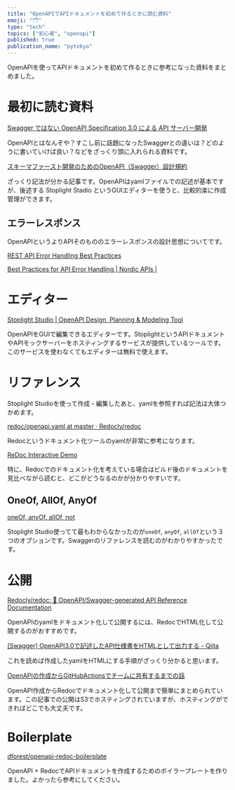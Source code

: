 ```yaml
---
title: "OpenAPIでAPIドキュメントを初めて作るときに読む資料"
emoji: "🗂"
type: "tech"
topics: ["初心者", "openapi"]
published: true
publication_name: "pytokyo"
---
```


OpenAPIを使ってAPIドキュメントを初めて作るときに参考になった資料をまとめました。

# 最初に読む資料

[Swagger ではない OpenAPI Specification 3.0 による API サーバー開発](https://www.slideshare.net/techblogyahoo/swagger-openapi-specification-30-api)

OpenAPIとはなんぞや？すこし前に話題になったSwaggerとの違いは？どのように書いていけば良い？などをざっくり頭に入れられる資料です。

[スキーマファースト開発のためのOpenAPI（Swagger）設計規約](https://future-architect.github.io/articles/20200409/)

ざっくり記法が分かる記事です。OpenAPIはyamlファイルでの記述が基本ですが、後述する Stoplight Stadio というGUIエディターを使うと、比較的楽に作成管理ができます。

## エラーレスポンス

OpenAPIというよりAPIそのもののエラーレスポンスの設計思想についてです。

[REST API Error Handling Best Practices](https://blog.restcase.com/rest-api-error-codes-101/)

[Best Practices for API Error Handling | Nordic APIs |](https://nordicapis.com/best-practices-api-error-handling/)

# エディター

[Stoplight Studio | OpenAPI Design, Planning & Modeling Tool](https://stoplight.io/studio/)

OpenAPIをGUIで編集できるエディターです。StoplightというAPIドキュメントやAPIモックサーバーをホスティングするサービスが提供しているツールです。このサービスを使わなくてもエディターは無料で使えます。

# リファレンス

Stoplight Studioを使って作成・編集したあと、yamlを参照すれば記法は大体つかめます。

[redoc/openapi.yaml at master · Redocly/redoc](https://github.com/Redocly/redoc/blob/master/demo/openapi.yaml)

Redocというドキュメント化ツールのyamlが非常に参考になります。

[ReDoc Interactive Demo](https://redocly.github.io/redoc/)

特に、Redocでのドキュメント化を考えている場合はビルド後のドキュメントを見比べながら読むと、どこがどうなるのかが分かりやすいです。

## OneOf, AllOf, AnyOf

[oneOf, anyOf, allOf, not](https://swagger.io/docs/specification/data-models/oneof-anyof-allof-not/)

Stoplight Studio使ってて最もわからなかったのが`oneOf`, `anyOf`, `allOf`という３つのオプションです。Swaggerのリファレンスを読むのがわかりやすかったです。


# 公開

[Redocly/redoc: 📘 OpenAPI/Swagger-generated API Reference Documentation](https://github.com/Redocly/redoc)

OpenAPIのyamlをドキュメント化して公開するには、RedocでHTML化して公開するのがおすすめです。

[[Swagger] OpenAPI3.0で記述したAPI仕様書をHTMLとして出力する - Qiita](https://qiita.com/godgarden/items/be420a8c165f4a0f3ad8)

これを読めば作成したyamlをHTMLにする手順がざっくり分かると思います。

[OpenAPIの作成からGitHubActionsでチームに共有するまでの話](https://tech.smartshopping.co.jp/OpenAPI)

OpenAPI作成からRedocでドキュメント化して公開まで簡単にまとめられています。この記事での公開はS3でホスティングされていますが、ホスティングができればどこでも大丈夫です。

# Boilerplate

[dforest/openapi-redoc-boilerplate](https://github.com/dforest/openapi-redoc-boilerplate)

OpenAPI + RedocでAPIドキュメントを作成するためのボイラープレートを作りました。よかったら参考にしてください。
